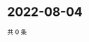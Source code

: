 # 2022-08-04

共 0 条

<!-- BEGIN WEIBO -->
<!-- 最后更新时间 Thu Aug 04 2022 22:00:39 GMT+0800 (China Standard Time) -->

<!-- END WEIBO -->

